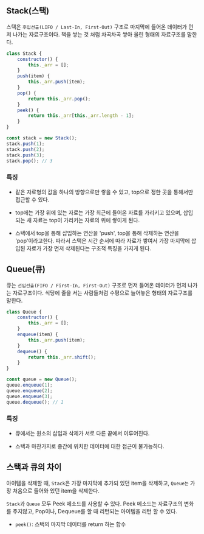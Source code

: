 ## Stack(스택)

스택은 `후입선출(LIFO / Last-In, First-Out)` 구조로 마지막에 들어온 데이터가 먼저 나가는 자료구조이다. 책을 쌓는 것 처럼 차곡차곡 쌓아 올린 형태의 자료구조를 말한다.

```javascript
class Stack {
    constructor() {
        this._arr = [];
    }
    push(item) {
        this._arr.push(item);
    }
    pop() {
        return this._arr.pop();
    }
    peek() {
        return this._arr[this._arr.length - 1];
    }
}

const stack = new Stack();
stack.push(1);
stack.push(2);
stack.push(3);
stack.pop(); // 3
```

### 특징

-   같은 자료형의 값을 하나의 방향으로만 쌓을 수 있고, top으로 정한 곳을 통해서만 접근할 수 있다.

-   top에는 가장 위에 있는 자료는 가장 최근에 들어온 자료를 가리키고 있으며, 삽입되는 새 자료는 top이 가리키는 자료의 위에 쌓이게 된다.

-   스택에서 top을 통해 삽입하는 연산을 'push', top을 통해 삭제하는 연산을 'pop'이라고한다. 따라서 스택은 시간 순서에 따라 자료가 쌓여서 가장 마지막에 삽입된 자료가 가장 먼저 삭제된다는 구조적 특징을 가지게 된다.

## Queue(큐)

큐는 `선입선출(FIFO / First-In, First-Out)` 구조로 먼저 들어온 데이터가 먼저 나가는 자료구조이다. 식당에 줄을 서는 사람들처럼 수평으로 늘어놓은 형태의 자료구조를 말한다.

```javascript
class Queue {
    constructor() {
        this._arr = [];
    }
    enqueue(item) {
        this._arr.push(item);
    }
    dequeue() {
        return this._arr.shift();
    }
}

const queue = new Queue();
queue.enqueue(1);
queue.enqueue(2);
queue.enqueue(3);
queue.dequeue(); // 1
```

### 특징

-   큐에서는 원소의 삽입과 삭제가 서로 다른 끝에서 이루어진다.

-   스택과 마찬가지로 중간에 위치한 데이터에 대한 접근이 불가능하다.

## 스택과 큐의 차이

아이템을 삭제할 때, `Stack`은 가장 마지막에 추가되 있던 item을 삭제하고, `Queue는` 가장 처음으로 들어와 있던 item을 삭제한다.

`Stack`과 `Queue` 모두 Peek 메소드를 사용할 수 있다. Peek 메소드는 자료구조의 변화를 주지않고, Pop이나, Dequeue를 할 때 리턴되는 아이템을 리턴 할 수 있다.

-   `peek()`: 스택의 마지막 데이터를 return 하는 함수
